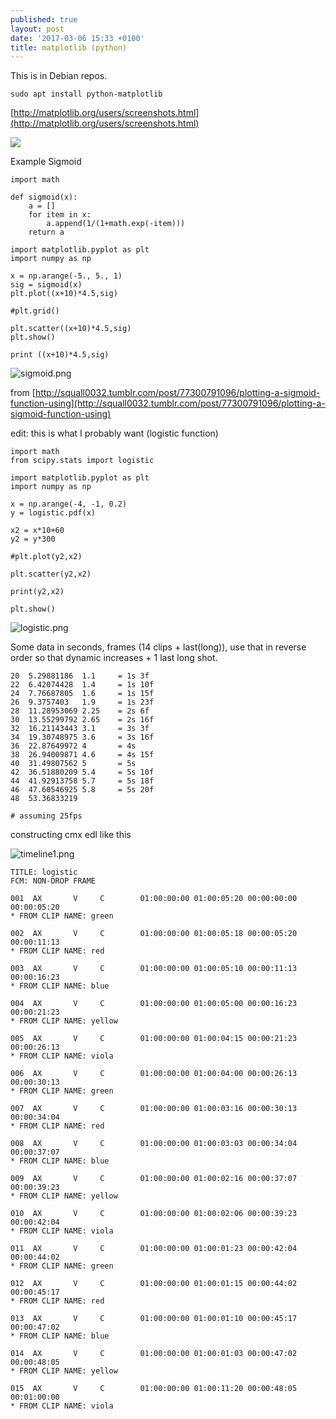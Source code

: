 ```yaml
---
published: true
layout: post
date: '2017-03-06 15:33 +0100'
title: matplotlib (python)
---
```

This is in Debian repos. 

    sudo apt install python-matplotlib
    
[http://matplotlib.org/users/screenshots.html](http://matplotlib.org/users/screenshots.html)
    
![](http://matplotlib.org/_images/polar_scatter_demo.png)

Example Sigmoid

    import math 
    
    def sigmoid(x):
        a = []
        for item in x:
            a.append(1/(1+math.exp(-item)))
        return a
    
    import matplotlib.pyplot as plt
    import numpy as np
    
    x = np.arange(-5., 5., 1)
    sig = sigmoid(x)
    plt.plot((x+10)*4.5,sig)
    
    #plt.grid()

    plt.scatter((x+10)*4.5,sig)
    plt.show()
    
    print ((x+10)*4.5,sig)
    
![sigmoid.png]({{site.baseurl}}/media/sigmoid.png)

from [http://squall0032.tumblr.com/post/77300791096/plotting-a-sigmoid-function-using](http://squall0032.tumblr.com/post/77300791096/plotting-a-sigmoid-function-using)

edit: this is what I probably want (logistic function)

    import math 
    from scipy.stats import logistic

    import matplotlib.pyplot as plt
    import numpy as np

    x = np.arange(-4, -1, 0.2)
    y = logistic.pdf(x)

    x2 = x*10+60
    y2 = y*300

    #plt.plot(y2,x2)

    plt.scatter(y2,x2)

    print(y2,x2)

    plt.show()

![logistic.png]({{site.baseurl}}/media/logistic.png)

Some data in seconds, frames (14 clips + last(long)), use that in reverse order so that dynamic increases + 1 last long shot.

    20  5.29881186  1.1     = 1s 3f
    22  6.42074428  1.4     = 1s 10f
    24  7.76687805  1.6     = 1s 15f
    26  9.3757403   1.9     = 1s 23f
    28  11.28953069 2.25    = 2s 6f
    30  13.55299792 2.65    = 2s 16f
    32  16.21143443 3.1     = 3s 3f
    34  19.30748975 3.6     = 3s 16f
    36  22.87649972 4       = 4s
    38  26.94009871 4.6     = 4s 15f
    40  31.49807562 5       = 5s
    42  36.51880209 5.4     = 5s 10f
    44  41.92913758 5.7     = 5s 18f
    46  47.60546925 5.8     = 5s 20f
    48  53.36833219
    
    # assuming 25fps
    
constructing cmx edl like this

![timeline1.png]({{site.baseurl}}/media/timeline1.png)


    TITLE: logistic
    FCM: NON-DROP FRAME
    
    001  AX       V     C        01:00:00:00 01:00:05:20 00:00:00:00 00:00:05:20
    * FROM CLIP NAME: green
    
    002  AX       V     C        01:00:00:00 01:00:05:18 00:00:05:20 00:00:11:13
    * FROM CLIP NAME: red
    
    003  AX       V     C        01:00:00:00 01:00:05:10 00:00:11:13 00:00:16:23
    * FROM CLIP NAME: blue
    
    004  AX       V     C        01:00:00:00 01:00:05:00 00:00:16:23 00:00:21:23
    * FROM CLIP NAME: yellow
    
    005  AX       V     C        01:00:00:00 01:00:04:15 00:00:21:23 00:00:26:13
    * FROM CLIP NAME: viola
    
    006  AX       V     C        01:00:00:00 01:00:04:00 00:00:26:13 00:00:30:13
    * FROM CLIP NAME: green
    
    007  AX       V     C        01:00:00:00 01:00:03:16 00:00:30:13 00:00:34:04
    * FROM CLIP NAME: red
    
    008  AX       V     C        01:00:00:00 01:00:03:03 00:00:34:04 00:00:37:07
    * FROM CLIP NAME: blue
    
    009  AX       V     C        01:00:00:00 01:00:02:16 00:00:37:07 00:00:39:23
    * FROM CLIP NAME: yellow
    
    010  AX       V     C        01:00:00:00 01:00:02:06 00:00:39:23 00:00:42:04
    * FROM CLIP NAME: viola
    
    011  AX       V     C        01:00:00:00 01:00:01:23 00:00:42:04 00:00:44:02
    * FROM CLIP NAME: green
    
    012  AX       V     C        01:00:00:00 01:00:01:15 00:00:44:02 00:00:45:17
    * FROM CLIP NAME: red
    
    013  AX       V     C        01:00:00:00 01:00:01:10 00:00:45:17 00:00:47:02
    * FROM CLIP NAME: blue
    
    014  AX       V     C        01:00:00:00 01:00:01:03 00:00:47:02 00:00:48:05
    * FROM CLIP NAME: yellow
    
    015  AX       V     C        01:00:00:00 01:00:11:20 00:00:48:05 00:01:00:00
    * FROM CLIP NAME: viola

